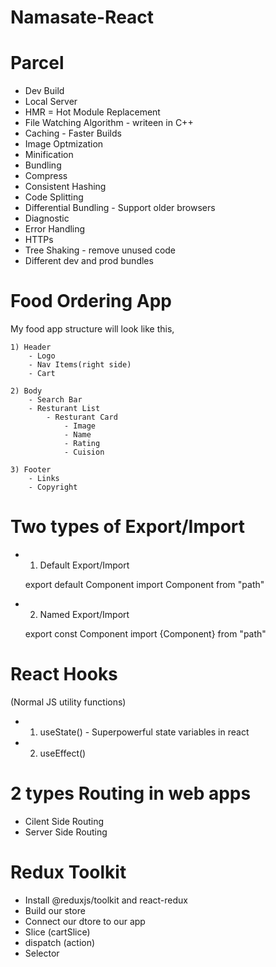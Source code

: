 # Namasate-React


# Parcel
- Dev Build
- Local Server
- HMR = Hot Module Replacement
- File Watching Algorithm - writeen in C++
- Caching - Faster Builds
- Image Optmization
- Minification 
- Bundling
- Compress
- Consistent Hashing
- Code Splitting
- Differential Bundling - Support older browsers
- Diagnostic
- Error Handling
- HTTPs
- Tree Shaking - remove unused code
- Different dev and prod bundles



# Food Ordering App

My food app structure will look like this,
    
    1) Header
        - Logo
        - Nav Items(right side)
        - Cart

    2) Body
        - Search Bar
        - Resturant List
            - Resturant Card
                - Image
                - Name
                - Rating
                - Cuision

    3) Footer
        - Links
        - Copyright


# Two types of Export/Import

- 1) Default Export/Import

    export default Component
    import Component from "path"


- 2) Named Export/Import

    export const Component
    import {Component} from "path"



# React Hooks
 (Normal JS utility functions)

- 1) useState()  - Superpowerful state variables in react
- 2) useEffect()


# 2 types Routing in web apps

- Cilent Side Routing
- Server Side Routing

# Redux Toolkit

- Install @reduxjs/toolkit and react-redux
- Build our store
- Connect our dtore to our app
- Slice (cartSlice)
- dispatch (action)
- Selector

